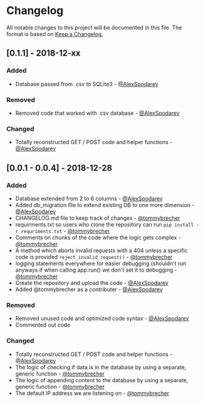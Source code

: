 # Changelog
All notable changes to this project will be documented in this file.
The format is based on [Keep a Changelog](https://keepachangelog.com/en/1.0.0/),

## [0.1.1] - 2018-12-xx

### Added
- Database passed from .csv to SQLite3 - [@AlexSpodarev](https://github.com/AlexSpodarev)

### Removed
- Removed code that worked with .csv database - [@AlexSpodarev](https://github.com/AlexSpodarev)

### Changed
- Totally reconstructed GET / POST code and helper functions - [@AlexSpodarev](https://github.com/AlexSpodarev)

## [0.0.1 - 0.0.4] - 2018-12-28

### Added
- Database extended from 2 to 6 columns - [@AlexSpodarev](https://github.com/AlexSpodarev)
- Added db_migration file to extend existing DB to one more dimension - [@AlexSpodarev](https://github.com/AlexSpodarev)
- CHANGELOG.md file to keep track of changes - [@tommybrecher](https://github.com/tommybrecher)
- requirments.txt so users who clone the repository can run `pip install -r requriments.txt` - [@tommybrecher](https://github.com/tommybrecher) 
- Comments on chunks of the code where the logic gets complex - [@tommybrecher](https://github.com/tommybrecher)
- A method which aborts invalid requests with a 404 unless a specific code is provided `reject_invalid_request()` - [@tommybrecher](https://github.com/tommybrecher)
- logging statements everywhere for easier debugging (shouldn't run anyways if when calling app.run() we don't set it to debugging - [@tommybrecher](https://github.com/tommybrecher)
- Create the repository and upload the code - [@AlexSpodarev](https://github.com/AlexSpodarev)
- Added @tommybrecher as a contributer - [@AlexSpodarev](https://github.com/AlexSpodarev)

### Removed
- Removed unused code and optimized code syntax - [@AlexSpodarev](https://github.com/AlexSpodarev)
- Commented out code 

### Changed
- Totally reconstructed GET / POST code and helper functions - [@AlexSpodarev](https://github.com/AlexSpodarev)
- The logic of checking if data is in the database by using a separate, generic function - [@tommybrecher](https://github.com/tommybrecher)
- The logic of appending content to the database by using a separate, generic function - [@tommybrecher](https://github.com/tommybrecher)
- The default IP address we are listening on - [@tommybrecher](https://github.com/tommybrecher)
